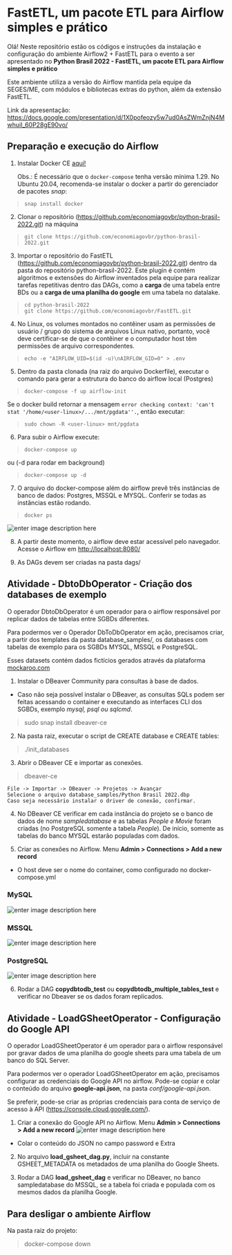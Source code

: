 # **FastETL, um pacote ETL para Airflow simples e prático**

Olá! Neste repositório estão os códigos e instruções da instalação e configuração do ambiente Airflow2 + FastETL para o evento a ser apresentado no **Python Brasil 2022 - FastETL, um pacote ETL para Airflow simples e prático**

Este ambiente utiliza a versão do Airflow mantida pela equipe da SEGES/ME, com módulos e bibliotecas extras do python, além da extensão FastETL. 

Link da apresentação: https://docs.google.com/presentation/d/1X0pofeozy5w7ud0AsZWmZnjN4MwhuiI_60P28gE90vo/

## Preparação e execução do Airflow
1.  Instalar Docker CE  [aqui!](https://docs.docker.com/get-docker/)
    
    Obs.: É necessário que o  `docker-compose`  tenha versão mínima 1.29. No Ubuntu 20.04, recomenda-se instalar o docker a partir do gerenciador de pacotes  _snap_:

> `snap install docker`

2.  Clonar o repositório (https://github.com/economiagovbr/python-brasil-2022.git)  na máquina
    

>     git clone https://github.com/economiagovbr/python-brasil-2022.git

    
3.  Importar o repositório do FastETL (https://github.com/economiagovbr/python-brasil-2022.git)  dentro da pasta do repositório python-brasil-2022. Este plugin é contém algoritmos e extensões do Airflow inventados pela equipe para realizar tarefas repetitivas dentro das DAGs, como a **carga** de uma tabela entre BDs ou a **carga de uma planilha do google** em uma tabela no datalake.

>     cd python-brasil-2022
>     git clone https://github.com/economiagovbr/FastETL.git

4.  No Linux, os volumes montados no contêiner usam as permissões de usuário / grupo do sistema de arquivos Linux nativo, portanto, você deve certificar-se de que o contêiner e o computador host têm permissões de arquivo correspondentes.

> `echo -e "AIRFLOW_UID=$(id -u)\nAIRFLOW_GID=0" > .env`

5.  Dentro da pasta clonada (na raiz do arquivo Dockerfile), executar o comando para gerar a estrutura do banco do airflow local (Postgres)

>     docker-compose -f up airflow-init

Se o docker build retornar a mensagem  `error checking context: 'can't stat '/home/<user-linux>/.../mnt/pgdata''.`, então executar:

>     sudo chown -R <user-linux> mnt/pgdata

6.  Para subir o Airflow execute:
>     docker-compose up 
ou (-d para rodar em background)
>     docker-compose up -d

7. O arquivo do docker-compose além do airflow prevê três instâncias de banco de dados: Postgres, MSSQL e MYSQL. Conferir se todas as instâncias estão rodando.

>     docker ps
![enter image description here](img/dockerps.jpg)

8. A partir deste momento, o airflow deve estar acessível pelo navegador. Acesse o Airflow em [http://localhost:8080/](http://localhost:8080/)

9. As DAGs devem ser criadas na pasta dags/


## Atividade - DbtoDbOperator - Criação dos databases de exemplo
O operador DbtoDbOperator é um operador para o airflow responsável por replicar dados de tabelas entre SGBDs diferentes.

Para podermos ver o Operador DbToDbOperator em ação, precisamos criar, a partir dos templates da pasta database_samples/, os databases com tabelas de exemplo para os SGBDs MYSQL, MSSQL e PostgreSQL. 

Esses datasets contém dados fictícios gerados através da plataforma [mockaroo.com](mockaroo.com)
1. Instalar o DBeaver Community para consultas à base de dados. 

* Caso não seja possível instalar o DBeaver, as consultas SQLs podem ser feitas acessando o container e executando as interfaces CLI dos SGBDs, exemplo *mysql, psql ou sqlcmd*.

> sudo snap install dbeaver-ce

2. Na pasta raiz, executar o script de CREATE database e CREATE tables:

> ./init_databases

3. Abrir o DBeaver CE e importar as conexões.

> dbeaver-ce

    File -> Importar -> DBeaver -> Projetos -> Avançar
    Selecione o arquivo database_samples/Python Brasil 2022.dbp
    Caso seja necessário instalar o driver de conexão, confirmar.

4. No DBeaver CE verificar em cada instância do projeto se o banco de dados de nome *sampledatabase* e as tabelas *People e Movie* foram criadas (no PostgreSQL somente a tabela *People*). De início, somente as tabelas do banco MYSQL estarão populadas com dados.

5. Criar as conexões no Airflow. Menu **Admin > Connections > Add a new record**
* O host deve ser o nome do container, como configurado no docker-compose.yml
### MySQL
![enter image description here](img/mysql_conn.jpg)

### MSSQL
![enter image description here](img/mssql_conn.jpg)

### PostgreSQL
![enter image description here](img/postgres_conn.jpg)

6. Rodar a DAG **copydbtodb_test** ou **copydbtodb_multiple_tables_test** e verificar no Dbeaver se os dados foram replicados.

## Atividade - LoadGSheetOperator - Configuração do Google API
O operador LoadGSheetOperator é um operador para o airflow responsável por gravar dados de uma planilha do google sheets para uma tabela de um banco do SQL Server.

Para podermos ver o operador LoadGSheetOperator em ação, precisamos configurar as credenciais do Google API no airflow. Pode-se copiar e colar o conteúdo do arquivo **google-api.json**, na pasta *conf/google-api.json*. 

Se preferir, pode-se criar as próprias credenciais para conta de serviço de acesso à API (https://console.cloud.google.com/).

1. Criar a conexão do Google API no Airflow. Menu **Admin > Connections > Add a new record**
![enter image description here](img/googleapi_conn.jpg)
* Colar o conteúdo do JSON no campo password e Extra

2. No arquivo **load_gsheet_dag.py**, incluir na constante GSHEET_METADATA os metadados de uma planilha do Google Sheets.
 
3. Rodar a DAG **load_gsheet_dag** e verificar no DBeaver, no banco sampledatabase do MSSQL, se a tabela foi criada e populada com os mesmos dados da planilha Google.

## Para desligar o ambiente Airflow
Na pasta raiz do projeto:

> docker-compose down

